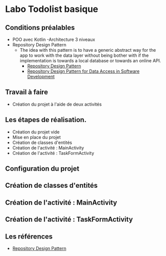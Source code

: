 # Labo Todolist basique
 
## Conditions préalables

- POO avec Kotlin
  -Architecture 3 niveaux
- Repository Design Pattern
  - The idea with this pattern is to have a generic abstract way for the app to work with the data layer without being bother with if the implementation is towards a local database or towards an online API.
    - [Repository Design Pattern](https://medium.com/@pererikbergman/repository-design-pattern-e28c0f3e4a30)
    - [Repository Design Pattern for Data Access in Software Development](https://psid23.medium.com/repository-pattern-for-data-access-in-software-development-4c10aa9604da)

## Travail à faire

- Création du projet à l'aide de deux activités

## Les étapes de réalisation.

- Création du projet vide
- Mise en place du projet
- Création de classes d'entités
- Création de l'activité : MainActivity
- Création de l'activité : TaskFormActivity

## Configuration du projet

## Création de classes d'entités

## Création de l'activité : MainActivity

## Création de l'activité : TaskFormActivity


## Les références
- [Repository Design Pattern](https://medium.com/@pererikbergman/repository-design-pattern-e28c0f3e4a30)